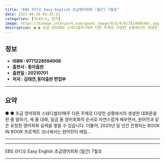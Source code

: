 ```yaml
---
title: "EBS 라디오 Easy English 초급영어회화 (월간) 7월호"
date: 2021-06-26 03:35:21
categories: [국내도서, 잡지]
image: https://bimage.interpark.com/goods_image/0/5/4/8/351400548s.jpg
description: ● ● 초급 영어회화 스테디셀러!매주 다른 주제로 다양한 상황에서의 생생한 대화문을 한 줄 말하기, 세 줄 대화, 일곱 줄 영어회화의 순서로 자연스럽게 배우면서, 원어민과 같은 유창한 영어회화 실력을 쌓을 수 있습니다. 더불어, 2020년 일 년간 진행되는 BOOK IN BOOK 프
---
```


## **정보**

- **ISBN : 9771228594008**
- **출판사 : 동아출판**
- **출판일 : 20210701**
- **저자 : 김태연,동아출판 편집부**

------



## **요약**

●  ●  초급 영어회화 스테디셀러!매주 다른 주제로 다양한 상황에서의 생생한 대화문을 한 줄 말하기, 세 줄 대화, 일곱 줄 영어회화의 순서로 자연스럽게 배우면서, 원어민과 같은 유창한 영어회화 실력을 쌓을 수 있습니다. 더불어, 2020년 일 년간 진행되는 BOOK IN BOOK 프로젝트 코너에서는 원어민이 매일... 

------



------


EBS 라디오 Easy English 초급영어회화 (월간) 7월호 

------



